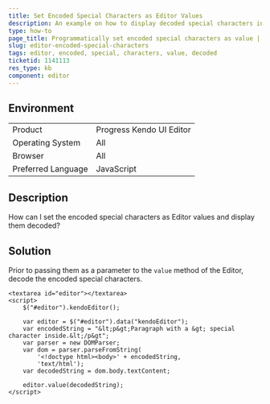 ```yaml
---
title: Set Encoded Special Characters as Editor Values
description: An example on how to display decoded special characters in the Kendo UI Editor.
type: how-to
page_title: Programmatically set encoded special characters as value | Kendo UI Editor
slug: editor-encoded-special-characters
tags: editor, encoded, special, characters, value, decoded
ticketid: 1141113
res_type: kb
component: editor
---
```


## Environment

<table>
 <tr>
  <td>Product</td>
  <td>Progress Kendo UI Editor</td>
 </tr>
 <tr>
  <td>Operating System</td>
  <td>All</td>
 </tr>
 <tr>
  <td>Browser</td>
  <td>All</td>
 </tr>
 <tr>
  <td>Preferred Language</td>
  <td>JavaScript</td>
 </tr>
</table>

## Description

How can I set the encoded special characters as Editor values and display them decoded?

## Solution

Prior to passing them as a parameter to the `value` method of the Editor, decode the encoded special characters.

```dojo
<textarea id="editor"></textarea>
<script>
	$("#editor").kendoEditor();

	var editor = $("#editor").data("kendoEditor");
	var encodedString = "&lt;p&gt;Paragraph with a &gt; special character inside.&lt;/p&gt";
	var parser = new DOMParser;
	var dom = parser.parseFromString(
		'<!doctype html><body>' + encodedString,
		'text/html');
	var decodedString = dom.body.textContent;

	editor.value(decodedString);
</script>
```
